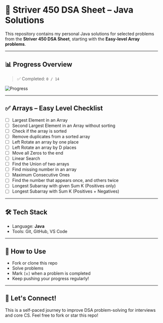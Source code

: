 # 🚀 Striver 450 DSA Sheet – Java Solutions

This repository contains my personal Java solutions for selected problems from the **Striver 450 DSA Sheet**, starting with the **Easy-level Array problems**.

---

## 📊 Progress Overview

> ✅ Completed: `0 / 14`

![Progress](https://progress-bar.dev/0/?title=Easy%20Array%20Solved)

---

## ✅ Arrays – Easy Level Checklist

- [ ] Largest Element in an Array
- [ ] Second Largest Element in an Array without sorting
- [ ] Check if the array is sorted
- [ ] Remove duplicates from a sorted array
- [ ] Left Rotate an array by one place
- [ ] Left Rotate an array by D places
- [ ] Move all Zeros to the end
- [ ] Linear Search
- [ ] Find the Union of two arrays
- [ ] Find missing number in an array
- [ ] Maximum Consecutive Ones
- [ ] Find the number that appears once, and others twice
- [ ] Longest Subarray with given Sum K (Positives only)
- [ ] Longest Subarray with Sum K (Positives + Negatives)

---

## 🛠 Tech Stack

- Language: **Java**
- Tools: Git, GitHub, VS Code

---

## 🔄 How to Use

- Fork or clone this repo
- Solve problems
- Mark `[x]` when a problem is completed
- Keep pushing your progress regularly!

---

## 🙌 Let's Connect!

This is a self-paced journey to improve DSA problem-solving for interviews and core CS. Feel free to fork or star this repo!
